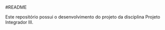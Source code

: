 #README

Este repositório possui o desenvolvimento do projeto da disciplina Projeto Integrador III.

